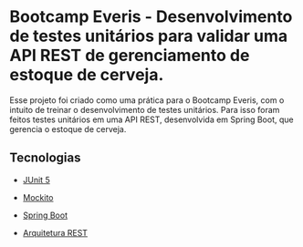 # Bootcamp Everis - Desenvolvimento de testes unitários para validar uma API REST de gerenciamento de estoque de cerveja.

Esse projeto foi criado como uma prática para o Bootcamp Everis, com o intuito de treinar o desenvolvimento de testes unitários. Para isso foram feitos testes unitários em uma API REST, desenvolvida em Spring Boot, que gerencia o estoque de cerveja.

## Tecnologias

- [JUnit 5](https://junit.org/junit5/)

- [Mockito](https://site.mockito.org/)

- [Spring Boot](https://spring.io/projects/spring-boot)
- [Arquitetura REST](https://restfulapi.net/)

